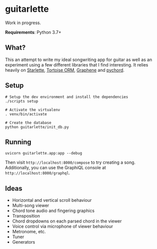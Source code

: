 # guitarlette

Work in progress.

**Requirements**: Python 3.7+

## What?

This an attempt to write my ideal songwriting app for guitar as well as an experiment using a few different libraries that I find interesting. It relies heavily on [Starlette](https://github.com/encode/starlette), [Tortoise ORM](https://github.com/tortoise/tortoise-orm), [Graphene](https://github.com/graphql-python/graphene) and [pychord](https://github.com/yuma-m/pychord).

## Setup

```
# Setup the dev environment and install the dependencies
./scripts setup

# Activate the virtualenv
. venv/bin/activate

# Create the database
python guitarlette/init_db.py
```

## Running

```
uvicorn guitarlette.app:app --debug
```

Then visit `http://localhost:8000/compose` to try creating a song. Additionally, you can use the GraphiQL console at `http://localhost:8000/graphql`.

## Ideas

- Horizontal and vertical scroll behaviour
- Multi-song viewer
- Chord tone audio and fingering graphics
- Transposition
- Chord dropdowns on each parsed chord in the viewer
- Voice control via microphone of viewer behaviour
- Metronome, etc.
- Tuner
- Generators